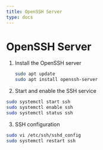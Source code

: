 ```yaml
---
title: OpenSSH Server
type: docs
---
```


# OpenSSH Server

1. Install the OpenSSH server
   ```sh
   sudo apt update
   sudo apt install openssh-server
   ```
2. Start and enable the SSH service
```sh
sudo systemctl start ssh
sudo systemctl enable ssh
sudo systemctl status ssh
```
3. SSH configuration
```sh
sudo vi /etc/ssh/sshd_config
sudo systemctl restart ssh
```